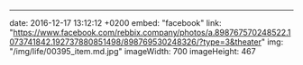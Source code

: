 ---
date: 2016-12-17 13:12:12 +0200
embed: "facebook"
link: "https://www.facebook.com/rebbix.company/photos/a.898767570248522.1073741842.192737880851498/898769530248326/?type=3&theater"
img: "/img/life/00395_item.md.jpg"
imageWidth: 700
imageHeight: 467
